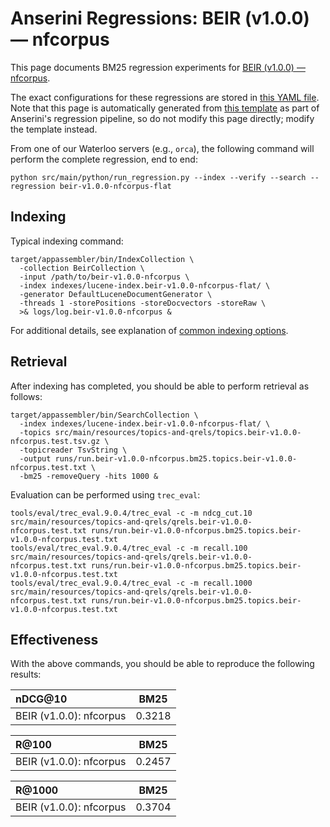 # Anserini Regressions: BEIR (v1.0.0) &mdash; nfcorpus

This page documents BM25 regression experiments for [BEIR (v1.0.0) &mdash; nfcorpus](http://beir.ai/).

The exact configurations for these regressions are stored in [this YAML file](../src/main/resources/regression/beir-v1.0.0-nfcorpus-flat.yaml).
Note that this page is automatically generated from [this template](../src/main/resources/docgen/templates/beir-v1.0.0-nfcorpus-flat.template) as part of Anserini's regression pipeline, so do not modify this page directly; modify the template instead.

From one of our Waterloo servers (e.g., `orca`), the following command will perform the complete regression, end to end:

```
python src/main/python/run_regression.py --index --verify --search --regression beir-v1.0.0-nfcorpus-flat
```

## Indexing

Typical indexing command:

```
target/appassembler/bin/IndexCollection \
  -collection BeirCollection \
  -input /path/to/beir-v1.0.0-nfcorpus \
  -index indexes/lucene-index.beir-v1.0.0-nfcorpus-flat/ \
  -generator DefaultLuceneDocumentGenerator \
  -threads 1 -storePositions -storeDocvectors -storeRaw \
  >& logs/log.beir-v1.0.0-nfcorpus &
```

For additional details, see explanation of [common indexing options](common-indexing-options.md).

## Retrieval

After indexing has completed, you should be able to perform retrieval as follows:

```
target/appassembler/bin/SearchCollection \
  -index indexes/lucene-index.beir-v1.0.0-nfcorpus-flat/ \
  -topics src/main/resources/topics-and-qrels/topics.beir-v1.0.0-nfcorpus.test.tsv.gz \
  -topicreader TsvString \
  -output runs/run.beir-v1.0.0-nfcorpus.bm25.topics.beir-v1.0.0-nfcorpus.test.txt \
  -bm25 -removeQuery -hits 1000 &
```

Evaluation can be performed using `trec_eval`:

```
tools/eval/trec_eval.9.0.4/trec_eval -c -m ndcg_cut.10 src/main/resources/topics-and-qrels/qrels.beir-v1.0.0-nfcorpus.test.txt runs/run.beir-v1.0.0-nfcorpus.bm25.topics.beir-v1.0.0-nfcorpus.test.txt
tools/eval/trec_eval.9.0.4/trec_eval -c -m recall.100 src/main/resources/topics-and-qrels/qrels.beir-v1.0.0-nfcorpus.test.txt runs/run.beir-v1.0.0-nfcorpus.bm25.topics.beir-v1.0.0-nfcorpus.test.txt
tools/eval/trec_eval.9.0.4/trec_eval -c -m recall.1000 src/main/resources/topics-and-qrels/qrels.beir-v1.0.0-nfcorpus.test.txt runs/run.beir-v1.0.0-nfcorpus.bm25.topics.beir-v1.0.0-nfcorpus.test.txt
```

## Effectiveness

With the above commands, you should be able to reproduce the following results:

| nDCG@10                                                                                                      | BM25      |
|:-------------------------------------------------------------------------------------------------------------|-----------|
| BEIR (v1.0.0): nfcorpus                                                                                      | 0.3218    |


| R@100                                                                                                        | BM25      |
|:-------------------------------------------------------------------------------------------------------------|-----------|
| BEIR (v1.0.0): nfcorpus                                                                                      | 0.2457    |


| R@1000                                                                                                       | BM25      |
|:-------------------------------------------------------------------------------------------------------------|-----------|
| BEIR (v1.0.0): nfcorpus                                                                                      | 0.3704    |
